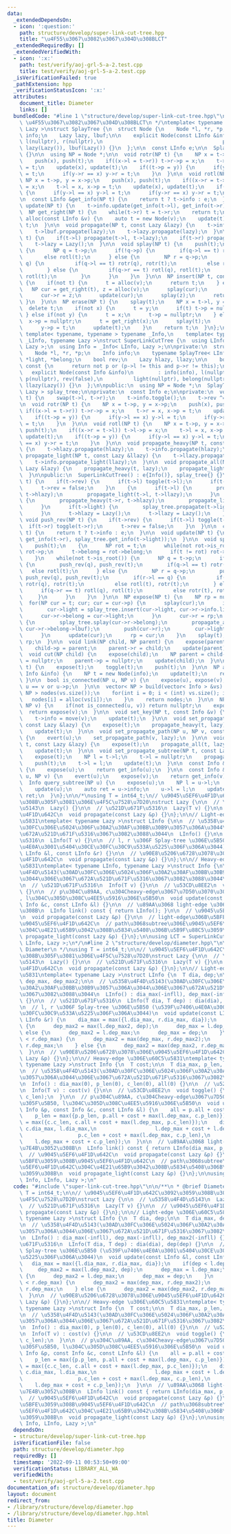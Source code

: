 ```yaml
---
data:
  _extendedDependsOn:
  - icon: ':question:'
    path: structure/develop/super-link-cut-tree.hpp
    title: "\u4F55\u3067\u3082\u3067\u304D\u308BLCT"
  _extendedRequiredBy: []
  _extendedVerifiedWith:
  - icon: ':x:'
    path: test/verify/aoj-grl-5-a-2.test.cpp
    title: test/verify/aoj-grl-5-a-2.test.cpp
  _isVerificationFailed: true
  _pathExtension: hpp
  _verificationStatusIcon: ':x:'
  attributes:
    document_title: Diameter
    links: []
  bundledCode: "#line 1 \"structure/develop/super-link-cut-tree.hpp\"\n/**\n * @brief\
    \ \u4F55\u3067\u3082\u3067\u304D\u308BLCT\n */\ntemplate< typename LInfo, typename\
    \ Lazy >\nstruct SplayTree {\n  struct Node {\n    Node *l, *r, *p;\n    LInfo\
    \ info;\n    Lazy lazy, lbuf;\n\n    explicit Node(const LInfo &info) : info(info),\
    \ l(nullptr), r(nullptr),\n                                       p(nullptr),\
    \ lazy(Lazy()), lbuf(Lazy()) {}\n  };\n\n  const LInfo e;\n\n  SplayTree() : e(LInfo())\
    \ {}\n\n  using NP = Node *;\n\n  void rotr(NP t) {\n    NP x = t->p, y = x->p;\n\
    \    push(x), push(t);\n    if((x->l = t->r)) t->r->p = x;\n    t->r = x, x->p\
    \ = t;\n    update(x), update(t);\n    if((t->p = y)) {\n      if(y->l == x) y->l\
    \ = t;\n      if(y->r == x) y->r = t;\n    }\n  }\n\n  void rotl(NP t) {\n   \
    \ NP x = t->p, y = x->p;\n    push(x), push(t);\n    if((x->r = t->l)) t->l->p\
    \ = x;\n    t->l = x, x->p = t;\n    update(x), update(t);\n    if((t->p = y))\
    \ {\n      if(y->l == x) y->l = t;\n      if(y->r == x) y->r = t;\n    }\n  }\n\
    \n  const LInfo &get_info(NP t) {\n    return t ? t->info : e;\n  }\n\n  void\
    \ update(NP t) {\n    t->info.update(get_info(t->l), get_info(t->r));\n  }\n\n\
    \  NP get_right(NP t) {\n    while(t->r) t = t->r;\n    return t;\n  }\n\n  NP\
    \ alloc(const LInfo &v) {\n    auto t = new Node(v);\n    update(t);\n    return\
    \ t;\n  }\n\n  void propagate(NP t, const Lazy &lazy) {\n    t->info.propagate(lazy);\n\
    \    t->lbuf.propagate(lazy);\n    t->lazy.propagate(lazy);\n  }\n\n  void push(NP\
    \ t) {\n    if(t->l) propagate(t->l, t->lazy);\n    if(t->r) propagate(t->r, t->lazy);\n\
    \    t->lazy = Lazy();\n  }\n\n  void splay(NP t) {\n    push(t);\n    while(t->p)\
    \ {\n      NP q = t->p;\n      if(!q->p) {\n        if(q->l == t) rotr(t);\n \
    \       else rotl(t);\n      } else {\n        NP r = q->p;\n        if(r->l ==\
    \ q) {\n          if(q->l == t) rotr(q), rotr(t);\n          else rotl(t), rotr(t);\n\
    \        } else {\n          if(q->r == t) rotl(q), rotl(t);\n          else rotr(t),\
    \ rotl(t);\n        }\n      }\n    }\n  }\n\n  NP insert(NP t, const LInfo &v)\
    \ {\n    if(not t) {\n      t = alloc(v);\n      return t;\n    } else {\n   \
    \   NP cur = get_right(t), z = alloc(v);\n      splay(cur);\n      z->p = cur;\n\
    \      cur->r = z;\n      update(cur);\n      splay(z);\n      return z;\n   \
    \ }\n  }\n\n  NP erase(NP t) {\n    splay(t);\n    NP x = t->l, y = t->r;\n  \
    \  delete t;\n    if(not x) {\n      t = y;\n      if(t) t->p = nullptr;\n   \
    \ } else if(not y) {\n      t = x;\n      t->p = nullptr;\n    } else {\n    \
    \  x->p = nullptr;\n      t = get_right(x);\n      splay(t);\n      t->r = y;\n\
    \      y->p = t;\n      update(t);\n    }\n    return t;\n  }\n};\n\ntemplate<\
    \ template< typename, typename > typename _Info,\n    template< typename > typename\
    \ _LInfo, typename Lazy >\nstruct SuperLinkCutTree {\n  using LInfo = _LInfo<\
    \ Lazy >;\n  using Info = _Info< LInfo, Lazy >;\n\nprivate:\n  struct Node {\n\
    \    Node *l, *r, *p;\n    Info info;\n    typename SplayTree< LInfo, Lazy >::Node\
    \ *light, *belong;\n    bool rev;\n    Lazy hlazy, llazy;\n\n    bool is_root()\
    \ const {\n      return not p or (p->l != this and p->r != this);\n    }\n\n \
    \   explicit Node(const Info &info)\n        : info(info), l(nullptr), r(nullptr),\
    \ p(nullptr), rev(false),\n          light(nullptr), belong(nullptr), hlazy(Lazy()),\
    \ llazy(Lazy()) {}\n  };\n\npublic:\n  using NP = Node *;\n  SplayTree< LInfo,\
    \ Lazy > splay_tree;\n\nprivate:\n  const Info e;\n\nprivate:\n  void toggle(NP\
    \ t) {\n    swap(t->l, t->r);\n    t->info.toggle();\n    t->rev ^= true;\n  }\n\
    \n  void rotr(NP t) {\n    NP x = t->p, y = x->p;\n    push(x), push(t);\n   \
    \ if((x->l = t->r)) t->r->p = x;\n    t->r = x, x->p = t;\n    update(x), update(t);\n\
    \    if((t->p = y)) {\n      if(y->l == x) y->l = t;\n      if(y->r == x) y->r\
    \ = t;\n    }\n  }\n\n  void rotl(NP t) {\n    NP x = t->p, y = x->p;\n    push(x),\
    \ push(t);\n    if((x->r = t->l)) t->l->p = x;\n    t->l = x, x->p = t;\n    update(x),\
    \ update(t);\n    if((t->p = y)) {\n      if(y->l == x) y->l = t;\n      if(y->r\
    \ == x) y->r = t;\n    }\n  }\n\n  void propagate_heavy(NP t, const Lazy &hlazy)\
    \ {\n    t->hlazy.propagate(hlazy);\n    t->info.propagate(hlazy);\n  }\n\n  void\
    \ propagate_light(NP t, const Lazy &llazy) {\n    t->llazy.propagate(llazy);\n\
    \    t->info.propagate_light(llazy);\n  }\n\n  void propagate_all(NP t, const\
    \ Lazy &lazy) {\n    propagate_heavy(t, lazy);\n    propagate_light(t, lazy);\n\
    \  }\n\npublic:\n  SuperLinkCutTree() : e{Info()}, splay_tree{} {}\n\n  void push(NP\
    \ t) {\n    if(t->rev) {\n      if(t->l) toggle(t->l);\n      if(t->r) toggle(t->r);\n\
    \      t->rev = false;\n    }\n    {\n      if(t->l) {\n        propagate_heavy(t->l,\
    \ t->hlazy);\n        propagate_light(t->l, t->llazy);\n      }\n      if(t->r)\
    \ {\n        propagate_heavy(t->r, t->hlazy);\n        propagate_light(t->r, t->llazy);\n\
    \      }\n      if(t->light) {\n        splay_tree.propagate(t->light, t->llazy);\n\
    \      }\n      t->hlazy = Lazy();\n      t->llazy = Lazy();\n    }\n  }\n\n \
    \ void push_rev(NP t) {\n    if(t->rev) {\n      if(t->l) toggle(t->l);\n    \
    \  if(t->r) toggle(t->r);\n      t->rev = false;\n    }\n  }\n\n  const Info &get_info(NP\
    \ t) {\n    return t ? t->info : e;\n  }\n\n  void update(NP t) {\n    t->info.update(get_info(t->l),\
    \ get_info(t->r), splay_tree.get_info(t->light));\n  }\n\n  void splay(NP t) {\n\
    \    push(t);\n    {\n      NP rot = t;\n      while(not rot->is_root()) rot =\
    \ rot->p;\n      t->belong = rot->belong;\n      if(t != rot) rot->belong = nullptr;\n\
    \    }\n    while(not t->is_root()) {\n      NP q = t->p;\n      if(q->is_root())\
    \ {\n        push_rev(q), push_rev(t);\n        if(q->l == t) rotr(t);\n     \
    \   else rotl(t);\n      } else {\n        NP r = q->p;\n        push_rev(r),\
    \ push_rev(q), push_rev(t);\n        if(r->l == q) {\n          if(q->l == t)\
    \ rotr(q), rotr(t);\n          else rotl(t), rotr(t);\n        } else {\n    \
    \      if(q->r == t) rotl(q), rotl(t);\n          else rotr(t), rotl(t);\n   \
    \     }\n      }\n    }\n  }\n\n  NP expose(NP t) {\n    NP rp = nullptr;\n  \
    \  for(NP cur = t; cur; cur = cur->p) {\n      splay(cur);\n      if(cur->r) {\n\
    \        cur->light = splay_tree.insert(cur->light, cur->r->info.link());\n  \
    \      cur->r->belong = cur->light;\n      }\n      cur->r = rp;\n      if(cur->r)\
    \ {\n        splay_tree.splay(cur->r->belong);\n        propagate_all(cur->r,\
    \ cur->r->belong->lbuf);\n        push(cur->r);\n        cur->light = splay_tree.erase(cur->r->belong);\n\
    \      }\n      update(cur);\n      rp = cur;\n    }\n    splay(t);\n    return\
    \ rp;\n  }\n\n  void link(NP child, NP parent) {\n    expose(parent);\n    expose(child);\n\
    \    child->p = parent;\n    parent->r = child;\n    update(parent);\n  }\n\n\
    \  void cut(NP child) {\n    expose(child);\n    NP parent = child->l;\n    child->l\
    \ = nullptr;\n    parent->p = nullptr;\n    update(child);\n  }\n\n  void evert(NP\
    \ t) {\n    expose(t);\n    toggle(t);\n    push(t);\n  }\n\n  NP alloc(const\
    \ Info &info) {\n    NP t = new Node(info);\n    update(t);\n    return t;\n \
    \ }\n\n  bool is_connected(NP u, NP v) {\n    expose(u), expose(v);\n    return\
    \ u == v or u->p;\n  }\n\n  vector< NP > build(vector< Info > &vs) {\n    vector<\
    \ NP > nodes(vs.size());\n    for(int i = 0; i < (int) vs.size(); i++) {\n   \
    \   nodes[i] = alloc(vs[i]);\n    }\n    return nodes;\n  }\n\n  NP lca(NP u,\
    \ NP v) {\n    if(not is_connected(u, v)) return nullptr;\n    expose(u);\n  \
    \  return expose(v);\n  }\n\n  void set_key(NP t, const Info &v) {\n    expose(t);\n\
    \    t->info = move(v);\n    update(t);\n  }\n\n  void set_propagate_path(NP t,\
    \ const Lazy &lazy) {\n    expose(t);\n    propagate_heavy(t, lazy);\n    push(t);\n\
    \    update(t);\n  }\n\n  void set_propagate_path(NP u, NP v, const Lazy &lazy)\
    \ {\n    evert(u);\n    set_propagate_path(v, lazy);\n  }\n\n  void set_propagate_all(NP\
    \ t, const Lazy &lazy) {\n    expose(t);\n    propagate_all(t, lazy);\n    push(t);\n\
    \    update(t);\n  }\n\n  void set_propagate_subtree(NP t, const Lazy &lazy) {\n\
    \    expose(t);\n    NP l = t->l;\n    t->l = nullptr;\n    propagate_all(t, lazy);\n\
    \    push(t);\n    t->l = l;\n    update(t);\n  }\n\n  const Info &query(NP u)\
    \ {\n    expose(u);\n    return get_info(u);\n  }\n\n  const Info &query_path(NP\
    \ u, NP v) {\n    evert(u);\n    expose(v);\n    return get_info(v);\n  }\n\n\
    \  Info query_subtree(NP u) {\n    expose(u);\n    NP l = u->l;\n    u->l = nullptr;\n\
    \    update(u);\n    auto ret = u->info;\n    u->l = l;\n    update(u);\n    return\
    \ ret;\n  }\n};\n\n/*\nusing T = int64_t;\n// \u9045\u5EF6\u4F1D\u642C\u3092\u3059\
    \u308B\u305F\u3081\u306E\u4F5C\u7528\u7D20\nstruct Lazy {\n\n  // \u5358\u4F4D\
    \u5143\n  Lazy() {}\n\n  // \u521D\u671F\u5316\n  Lazy(T v) {}\n\n  // \u9045\u5EF6\
    \u4F1D\u642C\n  void propagate(const Lazy &p) {}\n};\n\n// Light-edge \u306E\u60C5\
    \u5831\ntemplate< typename Lazy >\nstruct LInfo {\n\n  // \u5358\u4F4D\u5143(\u30AD\
    \u30FC\u306E\u5024\u306F\u30A2\u30AF\u30BB\u30B9\u3057\u306A\u3044\u306E\u3067\
    \u672A\u521D\u671F\u5316\u3067\u3082\u3088\u3044\n  LInfo() {}\n\n  // \u521D\u671F\
    \u5316\n  LInfo(T v) {}\n\n  // l, r \u306F Splay-tree \u306E\u5B50 (\u539F\u7406\
    \u4E0A\u3001\u5404\u30CE\u30FC\u30C9\u533A\u5225\u306F\u306A\u3044)\n  void update(const\
    \ LInfo &l, const LInfo &r) {}\n\n  // \u90E8\u5206\u6728\u3078\u306E\u9045\u5EF6\
    \u4F1D\u642C\n  void propagate(const Lazy &p) {}\n};\n\n// Heavy-edge \u306E\u60C5\
    \u5831\ntemplate< typename LInfo, typename Lazy >\nstruct Info {\n\n  // \u5358\
    \u4F4D\u5143(\u30AD\u30FC\u306E\u5024\u306F\u30A2\u30AF\u30BB\u30B9\u3057\u306A\
    \u3044\u306E\u3067\u672A\u521D\u671F\u5316\u3067\u3082\u3088\u3044\n  Info() {}\n\
    \n  // \u521D\u671F\u5316\n  Info(T v) {}\n\n  // \u53CD\u8EE2\n  void toggle()\
    \ {}\n\n  // p\u304C\u89AA, c\u304Cheavy-edge\u3067\u7D50\u3070\u308C\u305F\u5B50\
    , l\u304C\u305D\u308C\u4EE5\u5916\u306E\u5B50\n  void update(const Info &p, const\
    \ Info &c, const LInfo &l) {}\n\n  // \u89AA\u3068 light-edge \u3067\u7E4B\u3052\
    \u308B\n  LInfo link() const { return LInfo(); }\n\n  // \u9045\u5EF6\u4F1D\u642C\
    \n  void propagate(const Lazy &p) {}\n\n  // light-edge\u306B\u5BFE\u3059\u308B\
    \u9045\u5EF6\u4F1D\u642C\n  // path\u3068subtree\u306E\u9045\u5EF6\u4F1D\u642C\
    \u304C\u4E21\u65B9\u3042\u308B\u5834\u5408\u306B\u5B9F\u88C5\u3059\u308B\n  void\
    \ propagate_light(const Lazy &p) {}\n};\n\nusing LCT = SuperLinkCutTree< Info,\
    \ LInfo, Lazy >;\n*/\n#line 2 \"structure/develop/diameter.hpp\"\n\n/**\n * @brief\
    \ Diameter\n */\nusing T = int64_t;\n\n// \u9045\u5EF6\u4F1D\u642C\u3092\u3059\
    \u308B\u305F\u3081\u306E\u4F5C\u7528\u7D20\nstruct Lazy {\n\n  // \u5358\u4F4D\
    \u5143\n  Lazy() {}\n\n  // \u521D\u671F\u5316\n  Lazy(T v) {}\n\n  // \u9045\u5EF6\
    \u4F1D\u642C\n  void propagate(const Lazy &p) {}\n};\n\n// Light-edge \u306E\u60C5\
    \u5831\ntemplate< typename Lazy >\nstruct LInfo {\n  T dia, dep;\n\n  T dia_max,\
    \ dep_max, dep_max2;\n\n  // \u5358\u4F4D\u5143(\u30AD\u30FC\u306E\u5024\u306F\
    \u30A2\u30AF\u30BB\u30B9\u3057\u306A\u3044\u306E\u3067\u672A\u521D\u671F\u5316\
    \u3067\u3082\u3088\u3044\n  LInfo() : dia_max(-infll), dep_max(-infll), dep_max2(-infll)\
    \ {}\n\n  // \u521D\u671F\u5316\n  LInfo(T dia, T dep) : dia(dia), dep(dep) {}\n\
    \n  // l, r \u306F Splay-tree \u306E\u5B50 (\u539F\u7406\u4E0A\u3001\u5404\u30CE\
    \u30FC\u30C9\u533A\u5225\u306F\u306A\u3044)\n  void update(const LInfo &l, const\
    \ LInfo &r) {\n    dia_max = max({l.dia_max, r.dia_max, dia});\n    if(dep < l.dep_max)\
    \ {\n      dep_max2 = max(l.dep_max2, dep);\n      dep_max = l.dep_max;\n    }\
    \ else {\n      dep_max2 = l.dep_max;\n      dep_max = dep;\n    }\n    if(dep_max\
    \ < r.dep_max) {\n      dep_max2 = max(dep_max, r.dep_max2);\n      dep_max =\
    \ r.dep_max;\n    } else {\n      dep_max2 = max(dep_max2, r.dep_max);\n    }\n\
    \  }\n\n  // \u90E8\u5206\u6728\u3078\u306E\u9045\u5EF6\u4F1D\u642C\n  void propagate(const\
    \ Lazy &p) {}\n};\n\n// Heavy-edge \u306E\u60C5\u5831\ntemplate< typename LInfo,\
    \ typename Lazy >\nstruct Info {\n  T cost;\n\n  T dia_max, p_len, c_len, all;\n\
    \n  // \u5358\u4F4D\u5143(\u30AD\u30FC\u306E\u5024\u306F\u30A2\u30AF\u30BB\u30B9\
    \u3057\u306A\u3044\u306E\u3067\u672A\u521D\u671F\u5316\u3067\u3082\u3088\u3044\
    \n  Info() : dia_max(0), p_len(0), c_len(0), all(0) {}\n\n  // \u521D\u671F\u5316\
    \n  Info(T v) : cost(v) {}\n\n  // \u53CD\u8EE2\n  void toggle() {\n    swap(p_len,\
    \ c_len);\n  }\n\n  // p\u304C\u89AA, c\u304Cheavy-edge\u3067\u7D50\u3070\u308C\
    \u305F\u5B50, l\u304C\u305D\u308C\u4EE5\u5916\u306E\u5B50\n  void update(const\
    \ Info &p, const Info &c, const LInfo &l) {\n    all = p.all + cost + c.all;\n\
    \    p_len = max({p.p_len, p.all + cost + max(l.dep_max, c.p_len)});\n    c_len\
    \ = max({c.c_len, c.all + cost + max(l.dep_max, p.c_len)});\n    dia_max = max({p.dia_max,\
    \ c.dia_max, l.dia_max,\n                   l.dep_max + cost + l.dep_max2,\n \
    \                  p.c_len + cost + max(l.dep_max, c.p_len),\n               \
    \    l.dep_max + cost + c.p_len});\n  }\n\n  // \u89AA\u3068 light-edge \u3067\
    \u7E4B\u3052\u308B\n  LInfo link() const { return LInfo(dia_max, p_len); }\n\n\
    \  // \u9045\u5EF6\u4F1D\u642C\n  void propagate(const Lazy &p) {}\n\n  // light-edge\u306B\
    \u5BFE\u3059\u308B\u9045\u5EF6\u4F1D\u642C\n  // path\u3068subtree\u306E\u9045\
    \u5EF6\u4F1D\u642C\u304C\u4E21\u65B9\u3042\u308B\u5834\u5408\u306B\u5B9F\u88C5\
    \u3059\u308B\n  void propagate_light(const Lazy &p) {}\n};\n\nusing LCT = SuperLinkCutTree<\
    \ Info, LInfo, Lazy >;\n"
  code: "#include \"super-link-cut-tree.hpp\"\n\n/**\n * @brief Diameter\n */\nusing\
    \ T = int64_t;\n\n// \u9045\u5EF6\u4F1D\u642C\u3092\u3059\u308B\u305F\u3081\u306E\
    \u4F5C\u7528\u7D20\nstruct Lazy {\n\n  // \u5358\u4F4D\u5143\n  Lazy() {}\n\n\
    \  // \u521D\u671F\u5316\n  Lazy(T v) {}\n\n  // \u9045\u5EF6\u4F1D\u642C\n  void\
    \ propagate(const Lazy &p) {}\n};\n\n// Light-edge \u306E\u60C5\u5831\ntemplate<\
    \ typename Lazy >\nstruct LInfo {\n  T dia, dep;\n\n  T dia_max, dep_max, dep_max2;\n\
    \n  // \u5358\u4F4D\u5143(\u30AD\u30FC\u306E\u5024\u306F\u30A2\u30AF\u30BB\u30B9\
    \u3057\u306A\u3044\u306E\u3067\u672A\u521D\u671F\u5316\u3067\u3082\u3088\u3044\
    \n  LInfo() : dia_max(-infll), dep_max(-infll), dep_max2(-infll) {}\n\n  // \u521D\
    \u671F\u5316\n  LInfo(T dia, T dep) : dia(dia), dep(dep) {}\n\n  // l, r \u306F\
    \ Splay-tree \u306E\u5B50 (\u539F\u7406\u4E0A\u3001\u5404\u30CE\u30FC\u30C9\u533A\
    \u5225\u306F\u306A\u3044)\n  void update(const LInfo &l, const LInfo &r) {\n \
    \   dia_max = max({l.dia_max, r.dia_max, dia});\n    if(dep < l.dep_max) {\n \
    \     dep_max2 = max(l.dep_max2, dep);\n      dep_max = l.dep_max;\n    } else\
    \ {\n      dep_max2 = l.dep_max;\n      dep_max = dep;\n    }\n    if(dep_max\
    \ < r.dep_max) {\n      dep_max2 = max(dep_max, r.dep_max2);\n      dep_max =\
    \ r.dep_max;\n    } else {\n      dep_max2 = max(dep_max2, r.dep_max);\n    }\n\
    \  }\n\n  // \u90E8\u5206\u6728\u3078\u306E\u9045\u5EF6\u4F1D\u642C\n  void propagate(const\
    \ Lazy &p) {}\n};\n\n// Heavy-edge \u306E\u60C5\u5831\ntemplate< typename LInfo,\
    \ typename Lazy >\nstruct Info {\n  T cost;\n\n  T dia_max, p_len, c_len, all;\n\
    \n  // \u5358\u4F4D\u5143(\u30AD\u30FC\u306E\u5024\u306F\u30A2\u30AF\u30BB\u30B9\
    \u3057\u306A\u3044\u306E\u3067\u672A\u521D\u671F\u5316\u3067\u3082\u3088\u3044\
    \n  Info() : dia_max(0), p_len(0), c_len(0), all(0) {}\n\n  // \u521D\u671F\u5316\
    \n  Info(T v) : cost(v) {}\n\n  // \u53CD\u8EE2\n  void toggle() {\n    swap(p_len,\
    \ c_len);\n  }\n\n  // p\u304C\u89AA, c\u304Cheavy-edge\u3067\u7D50\u3070\u308C\
    \u305F\u5B50, l\u304C\u305D\u308C\u4EE5\u5916\u306E\u5B50\n  void update(const\
    \ Info &p, const Info &c, const LInfo &l) {\n    all = p.all + cost + c.all;\n\
    \    p_len = max({p.p_len, p.all + cost + max(l.dep_max, c.p_len)});\n    c_len\
    \ = max({c.c_len, c.all + cost + max(l.dep_max, p.c_len)});\n    dia_max = max({p.dia_max,\
    \ c.dia_max, l.dia_max,\n                   l.dep_max + cost + l.dep_max2,\n \
    \                  p.c_len + cost + max(l.dep_max, c.p_len),\n               \
    \    l.dep_max + cost + c.p_len});\n  }\n\n  // \u89AA\u3068 light-edge \u3067\
    \u7E4B\u3052\u308B\n  LInfo link() const { return LInfo(dia_max, p_len); }\n\n\
    \  // \u9045\u5EF6\u4F1D\u642C\n  void propagate(const Lazy &p) {}\n\n  // light-edge\u306B\
    \u5BFE\u3059\u308B\u9045\u5EF6\u4F1D\u642C\n  // path\u3068subtree\u306E\u9045\
    \u5EF6\u4F1D\u642C\u304C\u4E21\u65B9\u3042\u308B\u5834\u5408\u306B\u5B9F\u88C5\
    \u3059\u308B\n  void propagate_light(const Lazy &p) {}\n};\n\nusing LCT = SuperLinkCutTree<\
    \ Info, LInfo, Lazy >;\n"
  dependsOn:
  - structure/develop/super-link-cut-tree.hpp
  isVerificationFile: false
  path: structure/develop/diameter.hpp
  requiredBy: []
  timestamp: '2022-09-11 00:53:50+09:00'
  verificationStatus: LIBRARY_ALL_WA
  verifiedWith:
  - test/verify/aoj-grl-5-a-2.test.cpp
documentation_of: structure/develop/diameter.hpp
layout: document
redirect_from:
- /library/structure/develop/diameter.hpp
- /library/structure/develop/diameter.hpp.html
title: Diameter
---
```

